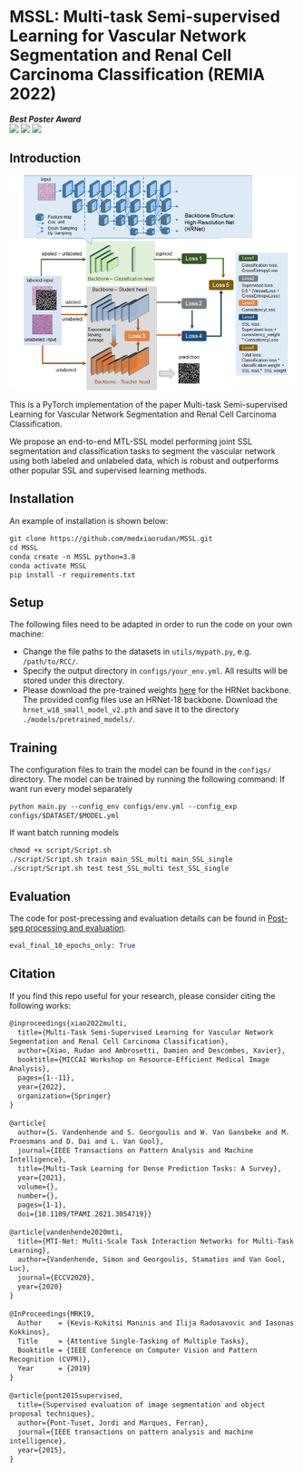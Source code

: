 # MSSL: Multi-task Semi-supervised Learning for Vascular Network Segmentation and Renal Cell Carcinoma Classification (REMIA 2022)
***Best Poster Award*** \
<a href="https://link.springer.com/chapter/10.1007/978-3-031-16876-5_1"><img src="https://img.shields.io/badge/link.springer-10.1007-%23B31B1B"></a>
<a href="https://drive.google.com/file/d/1p42CPRfAgPPuY7_HrS-zVKJeXI88G0jS/view?usp=drive_link"><img src="https://img.shields.io/badge/Poster%20-online-brightgreen"></a>
<a href="https://drive.google.com/file/d/1q-uq_tS11zYJ84V2qT_-MDjccnh7lFmA/view?usp=drive_link"><img src="https://img.shields.io/badge/Presentation%20-online-brightgreen"></a>
<be>

## Introduction
<center>
<img src="https://github.com/medxiaorudan/MSSL/blob/main/images/model.png" width="700" > 
</center>

This is a PyTorch implementation of the paper Multi-task Semi-supervised Learning for Vascular Network Segmentation and Renal Cell Carcinoma Classification.

We propose an end-to-end MTL-SSL model performing joint SSL segmentation and classification tasks to segment the vascular network using both labeled and unlabeled data, which is robust and outperforms other popular SSL and supervised learning methods.   

## Installation
An example of installation is shown below:
```
git clone https://github.com/medxiaorudan/MSSL.git
cd MSSL
conda create -n MSSL python=3.8
conda activate MSSL
pip install -r requirements.txt
```
## Setup 
The following files need to be adapted in order to run the code on your own machine:
- Change the file paths to the datasets in `utils/mypath.py`, e.g. `/path/to/RCC/`.
- Specify the output directory in `configs/your_env.yml`. All results will be stored under this directory.
- Please download the pre-trained weights [here](https://github.com/HRNet/HRNet-Image-Classification) for the HRNet backbone. 
The provided config files use an HRNet-18 backbone. Download the `hrnet_w18_small_model_v2.pth` and save it to the directory `./models/pretrained_models/`.

## Training
The configuration files to train the model can be found in the `configs/` directory. The model can be trained by running the following command:
If want run every model separately
```
python main.py --config_env configs/env.yml --config_exp configs/$DATASET/$MODEL.yml
```

If want batch running models
```
chmod +x script/Script.sh
./script/Script.sh train main_SSL_multi main_SSL_single
./script/Script.sh test test_SSL_multi test_SSL_single
```

## Evaluation
The code for post-precessing and evaluation details can be found in [Post-seg processing and evaluation](https://github.com/medxiaorudan/RCC-MSSL/blob/main/Post-seg_processing_and_evaluation).

```python
eval_final_10_epochs_only: True
```

## Citation
If you find this repo useful for your research, please consider citing the following works:
```
@inproceedings{xiao2022multi,
  title={Multi-Task Semi-Supervised Learning for Vascular Network Segmentation and Renal Cell Carcinoma Classification},
  author={Xiao, Rudan and Ambrosetti, Damien and Descombes, Xavier},
  booktitle={MICCAI Workshop on Resource-Efficient Medical Image Analysis},
  pages={1--11},
  year={2022},
  organization={Springer}
}

@article{
  author={S. Vandenhende and S. Georgoulis and W. Van Gansbeke and M. Proesmans and D. Dai and L. Van Gool},
  journal={IEEE Transactions on Pattern Analysis and Machine Intelligence}, 
  title={Multi-Task Learning for Dense Prediction Tasks: A Survey}, 
  year={2021},
  volume={},
  number={},
  pages={1-1},
  doi={10.1109/TPAMI.2021.3054719}}

@article{vandenhende2020mti,
  title={MTI-Net: Multi-Scale Task Interaction Networks for Multi-Task Learning},
  author={Vandenhende, Simon and Georgoulis, Stamatios and Van Gool, Luc},
  journal={ECCV2020},
  year={2020}
}

@InProceedings{MRK19,
  Author    = {Kevis-Kokitsi Maninis and Ilija Radosavovic and Iasonas Kokkinos},
  Title     = {Attentive Single-Tasking of Multiple Tasks},
  Booktitle = {IEEE Conference on Computer Vision and Pattern Recognition (CVPR)},
  Year      = {2019}
}

@article{pont2015supervised,
  title={Supervised evaluation of image segmentation and object proposal techniques},
  author={Pont-Tuset, Jordi and Marques, Ferran},
  journal={IEEE transactions on pattern analysis and machine intelligence},
  year={2015},
}
```

